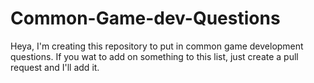 # Common-Game-dev-Questions
Heya, I'm creating this repository to put in common game development questions. If you wat to add on something to this list, just create a pull request and I'll add it.
